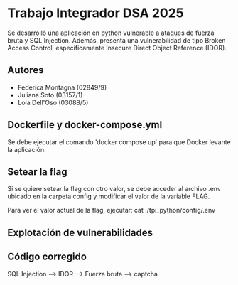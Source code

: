 # Trabajo Integrador DSA 2025  

Se desarrolló una aplicación en python vulnerable a ataques de fuerza bruta y SQL Injection. Además, presenta una vulnerabilidad de tipo Broken Access Control, específicamente Insecure Direct Object Reference (IDOR).

## Autores  
- Federica Montagna (02849/9)
- Juliana Soto (03157/1)
- Lola Dell'Oso (03088/5)

## Dockerfile y docker-compose.yml  
  Se debe ejecutar el comando 'docker compose up' para que Docker levante la aplicación.

## Setear la flag  
Si se quiere setear la flag con otro valor, se debe acceder al archivo .env ubicado en la carpeta config y modificar el valor de la variable FLAG. 

Para ver el valor actual de la flag, ejecutar:
cat ./tpi_python/config/.env

## Explotación de vulnerabilidades



## Código corregido

SQL Injection --> 
IDOR --> 
Fuerza bruta --> captcha